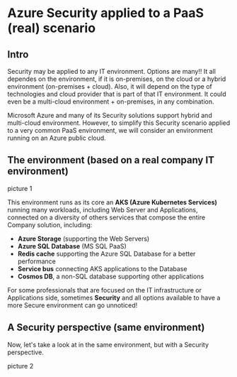 # Azure Security applied to a PaaS (real) scenario

## Intro

Security may be applied to any IT environment. Options are many!! It all dependes on the environment, if it is on-premises, on the cloud or a hybrid environment (on-premises + cloud).
Also, it will depend on the type of technologies and cloud provider that is part of that IT environment. It could even be a multi-cloud environment + on-premises, in any combination.

Microsoft Azure and many of its Security solutions support hybrid and multi-cloud environment. However, to simplify this Security scenario applied to a very common PaaS environment, we will consider an environment running on an Azure public cloud.

## The environment (based on a real company IT environment)

picture 1

This environment runs as its core an **AKS (Azure Kubernetes Services)** running many workloads, including Web Server and Applications, connected on a diversity of others services that compose the entire Company solution, including:

- **Azure Storage** (supporting the Web Servers)
- **Azure SQL Database** (MS SQL PaaS)
- **Redis cache** supporting the Azure SQL Database for a better performance
- **Service bus** connecting AKS applications to the Database
- **Cosmos DB**, a non-SQL database supporting other applications

For some professionals that are focused on the IT infrastructure or Applications side, sometimes **Security** and all options available to have a more Secure environment can go unnoticed!

## A Security perspective (same environment)

Now, let's take a look at in the same environment, but with a Security perspective.

picture 2
  
